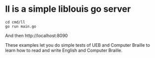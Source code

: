 # ll is a simple liblouis go server

```
cd cmd/ll
go run main.go
```

And then http://localhost:8090

These examples let you do simple tests of UEB and Computer Braille to learn how to read and write English and Computer Braille.
